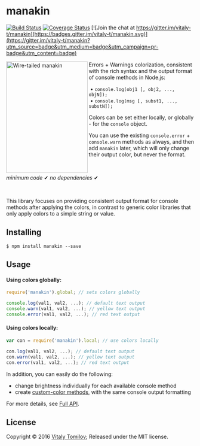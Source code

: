 manakin
=======

[![Build Status](https://travis-ci.org/vitaly-t/manakin.svg?branch=master)](https://travis-ci.org/vitaly-t/manakin)
[![Coverage Status](https://coveralls.io/repos/vitaly-t/manakin/badge.svg?branch=master)](https://coveralls.io/r/vitaly-t/manakin?branch=master)
[![Join the chat at https://gitter.im/vitaly-t/manakin](https://badges.gitter.im/vitaly-t/manakin.svg)](https://gitter.im/vitaly-t/manakin?utm_source=badge&utm_medium=badge&utm_campaign=pr-badge&utm_content=badge)

<img align="left" width="218" height="298" src="https://s31.postimg.org/y3s1ucqor/manakin.jpg" alt="Wire-tailed manakin">

Errors + Warnings colorization, consistent with the rich syntax and the output format of console methods in Node.js:

&nbsp;&bull; `console.log(obj1 [, obj2, ..., objN]);`<br/>
&nbsp;&bull; `console.log(msg [, subst1, ..., substN]);`

Colors can be set either locally, or globally - for the `console` object.

You can use the existing `console.error` + `console.warn` methods as always, and then add `manakin` later, which will only change their output color, but never the format.

<br/>

_minimum code_ &#10004; _no dependencies_ &#10004;

<br/>

This library focuses on providing consistent output format for console methods after applying the colors, in contrast to generic color
libraries that only apply colors to a simple string or value.

## Installing

```
$ npm install manakin --save
```

## Usage

#### Using colors globally:

```js
require('manakin').global; // sets colors globally

console.log(val1, val2, ...); // default text output
console.warn(val1, val2, ...); // yellow text output
console.error(val1, val2, ...); // red text output
```

#### Using colors locally:

```js
var con = require('manakin').local; // use colors locally

con.log(val1, val2, ...); // default text output
con.warn(val1, val2, ...); // yellow text output
con.error(val1, val2, ...); // red text output
```

In addition, you can easily do the following:

- change brightness individually for each available console method
- create [custom-color methods](https://github.com/vitaly-t/manakin/blob/master/API.md#custom-methods), with the same console output formatting   
 
For more details, see [Full API].

## License

Copyright © 2016 [Vitaly Tomilov](https://github.com/vitaly-t);
Released under the MIT license.

[Full API]:API.md
[global]:#global  
[local]:#local
[shared]:#shared
